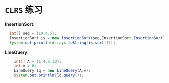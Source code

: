 # `CLRS` 练习
**InsertionSort:**

```java
  int[] seq = {10,4,5};
  InsertionSort is = new InsertionSort(seq,InsertionSort.InsertionSortType.ascending);
  System.out.println(Arrays.toString(is.sort()));
```
**LineQuery:**

```java
	int[] A = {1,4,6,13};
	int v = 6;
	LineQuery lq = new LineQuery(A,v);
	System.out.println(lq.query());
```